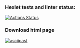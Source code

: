 ### Hexlet tests and linter status:
[![Actions Status](https://github.com/Lodo4ka/frontend-testing-react-project-lvl1/workflows/hexlet-check/badge.svg)](https://github.com/Lodo4ka/frontend-testing-react-project-lvl1/actions)

### Download html page
[![asciicast](https://asciinema.org/a/updRboVNSR1V2QKSUTrQ6jOIn.svg)](https://asciinema.org/a/updRboVNSR1V2QKSUTrQ6jOIn)
